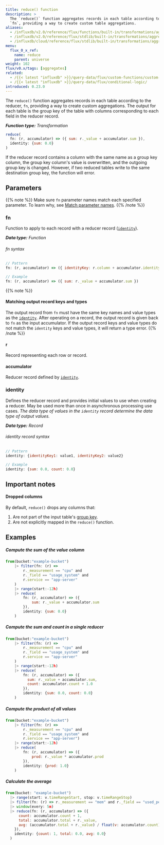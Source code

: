 ```yaml
---
title: reduce() function
description: >
  The `reduce()` function aggregates records in each table according to the reducer,
  `fn`, providing a way to create custom table aggregations.
aliases:
  - /influxdb/v2.0/reference/flux/functions/built-in/transformations/aggregates/reduce/
  - /influxdb/v2.0/reference/flux/stdlib/built-in/transformations/aggregates/reduce/
  - /influxdb/cloud/reference/flux/stdlib/built-in/transformations/aggregates/reduce/
menu:
  flux_0_x_ref:
    name: reduce
    parent: universe
weight: 102
flux/v0.x/tags: [aggregates]
related:
  - /{{< latest "influxdb" >}}/query-data/flux/custom-functions/custom-aggregate/
  - /{{< latest "influxdb" >}}/query-data/flux/conditional-logic/
introduced: 0.23.0
---
```


The `reduce()` function aggregates records in each table according to the reducer,
`fn`, providing a way to create custom aggregations.
The output for each table is the group key of the table with columns corresponding
to each field in the reducer record.

_**Function type:** Transformation_

```js
reduce(
  fn: (r, accumulator) => ({ sum: r._value + accumulator.sum }),
  identity: {sum: 0.0}
)
```

If the reducer record contains a column with the same name as a group key column,
the group key column's value is overwritten, and the outgoing group key is changed.
However, if two reduced tables write to the same destination group key, the function will error.

## Parameters

{{% note %}}
Make sure `fn` parameter names match each specified parameter. To learn why, see [Match parameter names](/flux/v0.x/spec/data-model/#match-parameter-names).
{{% /note %}}

### fn
Function to apply to each record with a reducer record ([`identity`](#identity)).

_**Data type:** Function_

###### fn syntax
```js
// Pattern
fn: (r, accumulator) => ({ identityKey: r.column + accumulator.identityKey })

// Example
fn: (r, accumulator) => ({ sum: r._value + accumulator.sum })
```

{{% note %}}
#### Matching output record keys and types
The output record from `fn` must have the same key names and value types as the [`identity`](#identity).
After operating on a record, the output record is given back to `fn` as the input accumulator.
If the output record keys and value types do not match the `identity` keys and value types,
it will return a type error.
{{% /note %}}

#### r
Record representing each row or record.

#### accumulator
Reducer record defined by [`identity`](#identity).

### identity
Defines the reducer record and provides initial values to use when creating a reducer.
May be used more than once in asynchronous processing use cases.
_The data type of values in the `identity` record determine the data type of output values._

_**Data type:** Record_

###### identity record syntax
```js
// Pattern
identity: {identityKey1: value1, identityKey2: value2}

// Example
identity: {sum: 0.0, count: 0.0}
```

## Important notes

#### Dropped columns
By default, `reduce()` drops any columns that:

1. Are not part of the input table's [group key](/influxdb/v2.0/reference/glossary/#group-key).
2. Are not explicitly mapped in the `reduce()` function.

## Examples

##### Compute the sum of the value column
```js
from(bucket:"example-bucket")
    |> filter(fn: (r) =>
        r._measurement == "cpu" and
        r._field == "usage_system" and
        r.service == "app-server"
    )
    |> range(start:-12h)
    |> reduce(
        fn: (r, accumulator) => ({
            sum: r._value + accumulator.sum
        }),
        identity: {sum: 0.0}
    )
```

##### Compute the sum and count in a single reducer
```js
from(bucket:"example-bucket")
    |> filter(fn: (r) =>
        r._measurement == "cpu" and
        r._field == "usage_system" and
        r.service == "app-server"
    )
    |> range(start:-12h)
    |> reduce(
        fn: (r, accumulator) => ({
          sum: r._value + accumulator.sum,
          count: accumulator.count + 1.0
        }),
        identity: {sum: 0.0, count: 0.0}
    )
```

##### Compute the product of all values
```js
from(bucket:"example-bucket")
    |> filter(fn: (r) =>
        r._measurement == "cpu" and
        r._field == "usage_system" and
        r.service == "app-server")
    |> range(start:-12h)
    |> reduce(
        fn: (r, accumulator) => ({
            prod: r._value * accumulator.prod
        }),
        identity: {prod: 1.0}        
    )
```

##### Calculate the average
```js
from(bucket: "example-bucket")
  |> range(start: v.timeRangeStart, stop: v.timeRangeStop)
  |> filter(fn: (r) => r._measurement == "mem" and r._field == "used_percent")
  |> window(every: 5m)
  |> reduce(fn: (r, accumulator) => ({
      count: accumulator.count + 1,
      total: accumulator.total + r._value,
      avg: (accumulator.total + r._value) / float(v: accumulator.count)
    }),
    identity: {count: 1, total: 0.0, avg: 0.0}
  )
```
